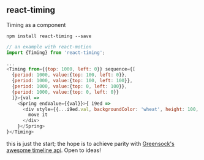 react-timing
---

Timing as a component

`npm install react-timing --save`

```js
// an example with react-motion
import {Timing} from 'react-timing';

...
<Timing from={{top: 1000, left: 0}} sequence={[
  {period: 1000, value:{top: 100, left: 0}},
  {period: 1000, value:{top: 100, left: 100}},
  {period: 1000, value:{top: 0, left: 100}},
  {period: 1000, value:{top: 0, left: 0}}
  ]}>{val =>
    <Spring endValue={{val}}>{ i9ed =>
      <div style={{...i9ed.val, backgroundColor: 'wheat', height: 100, width: 100, position: 'absolute'}}>
        move it
      </div>
    }</Spring>
}</Timing>

```

this is just the start; the hope is to achieve parity with [Greensock's awesome timeline api](http://greensock.com/timelinelite). Open to ideas!
